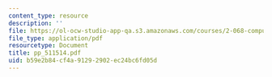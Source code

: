 ```yaml
---
content_type: resource
description: ''
file: https://ol-ocw-studio-app-qa.s3.amazonaws.com/courses/2-068-computational-ocean-acoustics-13-853-spring-2003/b59e2b84cf4a91292902ec24bc6fd05d_pp_511514.pdf
file_type: application/pdf
resourcetype: Document
title: pp_511514.pdf
uid: b59e2b84-cf4a-9129-2902-ec24bc6fd05d
---
```

